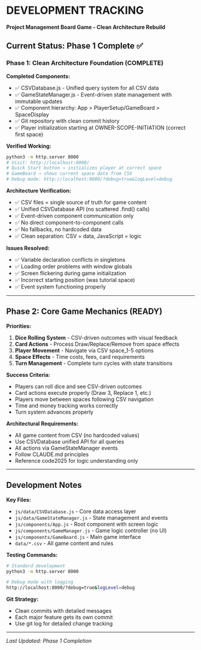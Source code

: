 # DEVELOPMENT TRACKING

**Project Management Board Game - Clean Architecture Rebuild**

## Current Status: Phase 1 Complete ✅

### Phase 1: Clean Architecture Foundation (COMPLETE)

**Completed Components:**
- ✅ CSVDatabase.js - Unified query system for all CSV data
- ✅ GameStateManager.js - Event-driven state management with immutable updates
- ✅ Component hierarchy: App > PlayerSetup/GameBoard > SpaceDisplay
- ✅ Git repository with clean commit history
- ✅ Player initialization starting at OWNER-SCOPE-INITIATION (correct first space)

**Verified Working:**
```bash
python3 -m http.server 8000
# Visit: http://localhost:8000/
# Quick Start button → initializes player at correct space
# GameBoard → shows current space data from CSV
# Debug mode: http://localhost:8000/?debug=true&logLevel=debug
```

**Architecture Verification:**
- ✅ CSV files = single source of truth for game content
- ✅ Unified CSVDatabase API (no scattered .find() calls)
- ✅ Event-driven component communication only
- ✅ No direct component-to-component calls
- ✅ No fallbacks, no hardcoded data
- ✅ Clean separation: CSV = data, JavaScript = logic

**Issues Resolved:**
- ✅ Variable declaration conflicts in singletons
- ✅ Loading order problems with window globals
- ✅ Screen flickering during game initialization
- ✅ Incorrect starting position (was tutorial space)
- ✅ Event system functioning properly

---

## Phase 2: Core Game Mechanics (READY)

**Priorities:**
1. **Dice Rolling System** - CSV-driven outcomes with visual feedback
2. **Card Actions** - Process Draw/Replace/Remove from space effects  
3. **Player Movement** - Navigate via CSV space_1-5 options
4. **Space Effects** - Time costs, fees, card requirements
5. **Turn Management** - Complete turn cycles with state transitions

**Success Criteria:**
- Players can roll dice and see CSV-driven outcomes
- Card actions execute properly (Draw 3, Replace 1, etc.)
- Players move between spaces following CSV navigation
- Time and money tracking works correctly
- Turn system advances properly

**Architectural Requirements:**
- All game content from CSV (no hardcoded values)
- Use CSVDatabase unified API for all queries
- All actions via GameStateManager events
- Follow CLAUDE.md principles
- Reference code2025 for logic understanding only

---

## Development Notes

**Key Files:**
- `js/data/CSVDatabase.js` - Core data access layer
- `js/data/GameStateManager.js` - State management and events
- `js/components/App.js` - Root component with screen logic
- `js/components/GameManager.js` - Game logic controller (no UI)
- `js/components/GameBoard.js` - Main game interface
- `data/*.csv` - All game content and rules

**Testing Commands:**
```bash
# Standard development
python3 -m http.server 8000

# Debug mode with logging
http://localhost:8000/?debug=true&logLevel=debug
```

**Git Strategy:**
- Clean commits with detailed messages
- Each major feature gets its own commit
- Use git log for detailed change tracking

---

*Last Updated: Phase 1 Completion*